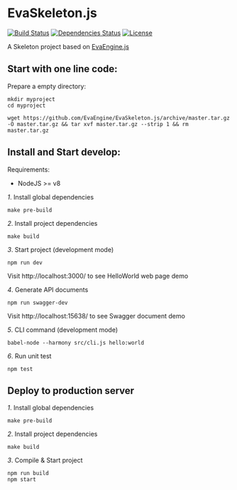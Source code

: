# EvaSkeleton.js

[![Build Status](https://travis-ci.org/EvaEngine/EvaSkeleton.js.svg?branch=master)](https://travis-ci.org/EvaEngine/EvaSkeleton.js)
[![Dependencies Status](https://david-dm.org/EvaEngine/EvaSkeleton.js.svg)](https://david-dm.org/EvaEngine/EvaSkeleton.js)
[![License](https://img.shields.io/npm/l/evaengine.svg?maxAge=2592000?style=plastic)](https://github.com/EvaEngine/EvaSkeleton.js/blob/master/LICENSE)

A Skeleton project based on [EvaEngine.js](https://github.com/EvaEngine/EvaEngine.js)

## Start with one line code:

Prepare a empty directory:

```
mkdir myproject
cd myproject
```

``` shell
wget https://github.com/EvaEngine/EvaSkeleton.js/archive/master.tar.gz -O master.tar.gz && tar xvf master.tar.gz --strip 1 && rm master.tar.gz
```

## Install and Start develop:

Requirements:

- NodeJS >= v8


*1*. Install global dependencies

```
make pre-build
```

*2*. Install project dependencies

```
make build
```

*3*. Start project (development mode)

```
npm run dev
```

Visit http://localhost:3000/ to see HelloWorld web page demo

*4*. Generate API documents

```
npm run swagger-dev
```

Visit http://localhost:15638/ to see Swagger document demo


*5*. CLI command (development mode)

```
babel-node --harmony src/cli.js hello:world
```

*6*. Run unit test

```
npm test
```

## Deploy to production server

*1*. Install global dependencies

```
make pre-build
```

*2*. Install project dependencies

```
make build
```

*3*. Compile & Start project

```
npm run build
npm start
```

